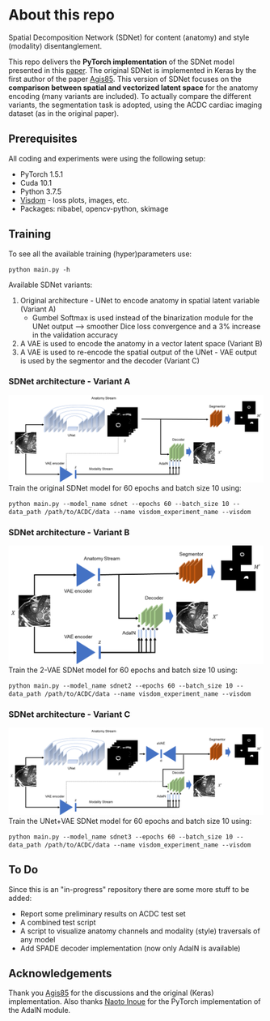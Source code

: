 # About this repo
Spatial Decomposition Network (SDNet) for content (anatomy) and style (modality) disentanglement.

This repo delivers the **PyTorch implementation** of the SDNet model presented in this [paper](https://www.sciencedirect.com/science/article/abs/pii/S1361841519300684). The original SDNet is implemented in Keras by the first author of the paper [Agis85](https://github.com/agis85/anatomy_modality_decomposition). This version of SDNet focuses on the **comparison between spatial and vectorized latent space** for the anatomy encoding (many variants are included). To actually compare the different variants, the segmentation task is adopted, using the ACDC cardiac imaging dataset (as in the original paper).

## Prerequisites
All coding and experiments were using the following setup:
* PyTorch 1.5.1
* Cuda 10.1
* Python 3.7.5
* [Visdom](https://github.com/facebookresearch/visdom) - loss plots, images, etc.
* Packages: nibabel, opencv-python, skimage

## Training
To see all the available training (hyper)parameters use:
```
python main.py -h
```

Available SDNet variants:
1. Original architecture - UNet to encode anatomy in spatial latent variable (Variant A)
   * Gumbel Softmax is used instead of the binarization module for the UNet output --> smoother Dice loss convergence and a 3% increase in the validation accuracy
2. A VAE is used to encode the anatomy in a vector latent space (Variant B)
3. A VAE is used to re-encode the spatial output of the UNet - VAE output is used by the segmentor and the decoder (Variant C)

### SDNet architecture - Variant A
<img src="./misc/images/sdnet.png" width="750">
Train the original SDNet model for 60 epochs and batch size 10 using:

```
python main.py --model_name sdnet --epochs 60 --batch_size 10 --data_path /path/to/ACDC/data --name visdom_experiment_name --visdom
```

### SDNet architecture - Variant B
<img src="./misc/images/sdnet2.png" width="650">
Train the 2-VAE SDNet model for 60 epochs and batch size 10 using:

```
python main.py --model_name sdnet2 --epochs 60 --batch_size 10 --data_path /path/to/ACDC/data --name visdom_experiment_name --visdom
```

### SDNet architecture - Variant C
<img src="./misc/images/sdnet3.png" width="750">
Train the UNet+VAE SDNet model for 60 epochs and batch size 10 using:

```
python main.py --model_name sdnet3 --epochs 60 --batch_size 10 --data_path /path/to/ACDC/data --name visdom_experiment_name --visdom
```


## To Do
Since this is an "in-progress" repository there are some more stuff to be added:
* Report some preliminary results on ACDC test set
* A combined test script
* A script to visualize anatomy channels and modality (style) traversals of any model
* Add SPADE decoder implementation (now only AdaIN is available)

## Acknowledgements
Thank you [Agis85](https://github.com/agis85/anatomy_modality_decomposition) for the discussions and the original (Keras) implementation. Also thanks [Naoto Inoue](https://github.com/naoto0804) for the PyTorch implementation of the AdaIN module. 
